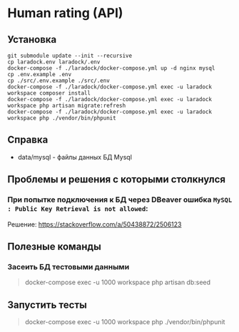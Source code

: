 # Human rating (API)

## Установка

```
git submodule update --init --recursive
cp laradock.env laradock/.env
docker-compose -f ./laradock/docker-compose.yml up -d nginx mysql
cp .env.example .env
cp ./src/.env.example ./src/.env
docker-compose -f ./laradock/docker-compose.yml exec -u laradock workspace composer install
docker-compose -f ./laradock/docker-compose.yml exec -u laradock workspace php artisan migrate:refresh
docker-compose -f ./laradock/docker-compose.yml exec -u laradock workspace php ./vendor/bin/phpunit
```

## Справка

* data/mysql - файлы данных БД Mysql

## Проблемы и решения с которыми столкнулся

### При попытке подключения к БД через DBeaver ошибка `MySQL : Public Key Retrieval is not allowed`:<br>
Решение: https://stackoverflow.com/a/50438872/2506123

## Полезные команды

### Засеить БД тестовыми данными
> docker-compose exec -u 1000 workspace php artisan db:seed

## Запустить тесты
> docker-compose exec -u 1000 workspace php ./vendor/bin/phpunit